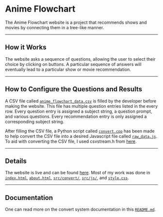 # Anime Flowchart
The Anime Flowchart website is a project that recommends shows and movies by connecting them in a tree-like manner.

---

## How it Works

The website asks a sequence of questions, allowing the user to select their choice by clicking on buttons. A particular sequence of answers will eventually lead to a particular show or movie recommendation.

---

## How to Configure the Questions and Results

A CSV file called [`anime_flowchart_data.csv`](src/convert/anime_flowchart_data.csv) is filled by the developer before making the website. This file has multiple question entries listed in the every row. Every question entry is assigned a subject string, a question prompt, and various questions. Every recommendation entry is only assigned a corresponding subject string.

After filling the CSV file, a Python script called [`convert.cpp`](src/convert/convert.cpp) has been made to help convert the CSV file into a desired Javascript file called [`raw_data.js`](src/js/raw_data.js). To aid with converting the CSV file, I used csvstream.h from [here](https://github.com/awdeorio/csvstream).



---

## Details
The website is live and can be found [here](https://tabiosg.github.io/anime-flowchart/). Most of my work was done in [`index.html`](index.html), [`about.html`](about.html), [`src/convert/`](src/convert), [`src/js/`](src/js/), and [`style.css`](src/css/style.css).

---

## Documentation

One can read more on the convert system documentation in this [`README.md`](src/convert/README.md).
